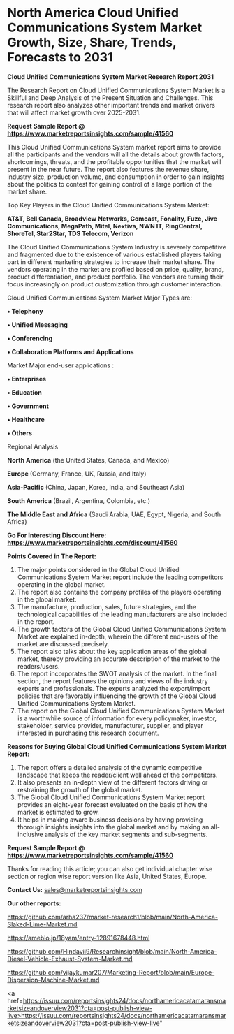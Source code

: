 # North America Cloud Unified Communications System Market Growth, Size, Share, Trends, Forecasts to 2031

<strong>Cloud Unified Communications System Market Research Report 2031</strong>

The Research Report on Cloud Unified Communications System Market is a Skillful and Deep Analysis of the Present Situation and Challenges. This research report also analyzes other important trends and market drivers that will affect market growth over 2025-2031.

<strong>Request Sample Report @ <a href=https://www.marketreportsinsights.com/sample/41560>https://www.marketreportsinsights.com/sample/41560</a></strong>

This Cloud Unified Communications System market report aims to provide all the participants and the vendors will all the details about growth factors, shortcomings, threats, and the profitable opportunities that the market will present in the near future. The report also features the revenue share, industry size, production volume, and consumption in order to gain insights about the politics to contest for gaining control of a large portion of the market share.

Top Key Players in the Cloud Unified Communications System Market:

<strong>AT&T, Bell Canada, Broadview Networks, Comcast, Fonality, Fuze, Jive Communications, MegaPath, Mitel, Nextiva, NWN IT, RingCentral, ShoreTel, Star2Star, TDS Telecom, Verizon</strong>

The Cloud Unified Communications System Industry is severely competitive and fragmented due to the existence of various established players taking part in different marketing strategies to increase their market share. The vendors operating in the market are profiled based on price, quality, brand, product differentiation, and product portfolio. The vendors are turning their focus increasingly on product customization through customer interaction.

Cloud Unified Communications System Market Major Types are:

<strong>•  Telephony

•  Unified Messaging

•  Conferencing

•  Collaboration Platforms and Applications</strong>

Market Major end-user applications :

<strong>•  Enterprises

•  Education

•  Government

•  Healthcare

•  Others</strong>

Regional Analysis

</u><strong><b>North America</b></strong> (the United States, Canada, and Mexico)

<strong><b>Europe </b></strong>(Germany, France, UK, Russia, and Italy)

<strong><b>Asia-Pacific</b></strong> (China, Japan, Korea, India, and Southeast Asia)

<strong><b>South America</b></strong> (Brazil, Argentina, Colombia, etc.)

<strong><b>The Middle East and Africa</b></strong> (Saudi Arabia, UAE, Egypt, Nigeria, and South Africa)

<strong>Go For Interesting Discount Here: <a href=https://www.marketreportsinsights.com/discount/41560>https://www.marketreportsinsights.com/discount/41560</a></strong>

<strong>Points Covered in The Report:</strong>
<ol>
  <li>The major points considered in the Global Cloud Unified Communications System Market report include the leading competitors operating in the global market.</li>
  <li>The report also contains the company profiles of the players operating in the global market.</li>
  <li>The manufacture, production, sales, future strategies, and the technological capabilities of the leading manufacturers are also included in the report.</li>
  <li>The growth factors of the Global Cloud Unified Communications System Market are explained in-depth, wherein the different end-users of the market are discussed precisely.</li>
  <li>The report also talks about the key application areas of the global market, thereby providing an accurate description of the market to the readers/users.</li>
  <li>The report incorporates the SWOT analysis of the market. In the final section, the report features the opinions and views of the industry experts and professionals. The experts analyzed the export/import policies that are favorably influencing the growth of the Global Cloud Unified Communications System Market.</li>
  <li>The report on the Global Cloud Unified Communications System Market is a worthwhile source of information for every policymaker, investor, stakeholder, service provider, manufacturer, supplier, and player interested in purchasing this research document.</li>
</ol>
<strong>Reasons for Buying Global Cloud Unified Communications System Market Report:</strong>

<ol>
  <li>The report offers a detailed analysis of the dynamic competitive landscape that keeps the reader/client well ahead of the competitors.</li>
  <li>It also presents an in-depth view of the different factors driving or restraining the growth of the global market.</li>
  <li>The Global Cloud Unified Communications System Market report provides an eight-year forecast evaluated on the basis of how the market is estimated to grow.</li>
  <li>It helps in making aware business decisions by having providing thorough insights insights into the global market and by making an all-inclusive analysis of the key market segments and sub-segments.</li>
</ol>
<strong>Request Sample Report @ <a href=https://www.marketreportsinsights.com/sample/41560>https://www.marketreportsinsights.com/sample/41560</a></strong>


Thanks for reading this article; you can also get individual chapter wise section or region wise report version like Asia, United States, Europe.

<strong>Contact Us:</strong>
sales@marketreportsinsights.com

<strong>Our other reports:</strong>

<a href=https://github.com/arha237/market-research1/blob/main/North-America-Slaked-Lime-Market.md>https://github.com/arha237/market-research1/blob/main/North-America-Slaked-Lime-Market.md</a>

<a href=https://ameblo.jp/18yam/entry-12891678448.html>https://ameblo.jp/18yam/entry-12891678448.html</a>

<a href=https://github.com/Hindavii9/Researchinsight/blob/main/North-America-Diesel-Vehicle-Exhaust-System-Market.md>https://github.com/Hindavii9/Researchinsight/blob/main/North-America-Diesel-Vehicle-Exhaust-System-Market.md</a>

<a href=https://github.com/vijaykumar207/Marketing-Report/blob/main/Europe-Dispersion-Machine-Market.md>https://github.com/vijaykumar207/Marketing-Report/blob/main/Europe-Dispersion-Machine-Market.md</a>

<a href=https://issuu.com/reportsinsights24/docs/northamericacatamaransmarketsizeandoverview2031?cta=post-publish-view-live>https://issuu.com/reportsinsights24/docs/northamericacatamaransmarketsizeandoverview2031?cta=post-publish-view-live</a>"
